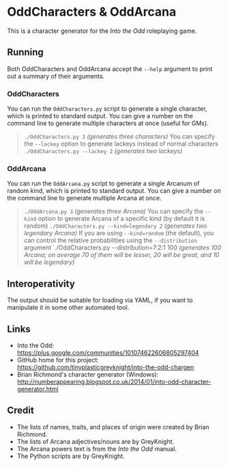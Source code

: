 # OddCharacters & OddArcana
This is a character generator for the *Into the Odd* roleplaying game.

## Running
Both OddCharacters and OddArcana accept the `--help` argument to print out a summary of their arguments.

### OddCharacters
You can run the `OddCharacters.py` script to generate a single character, which is printed to standard output.
You can give a number on the command line to generate multiple characters at once (useful for GMs).
> `./OddCharacters.py 3`
> *(generates three characters)*
You can specify the `--lackey` option to generate lackeys instead of normal characters
> `./OddCharacters.py --lackey 2`
> *(generates two lackeys)*
### OddArcana
You can run the `OddArcana.py` script to generate a single Arcanum of random kind, which is printed to standard output.
You can give a number on the command line to generate multiple Arcana at once.
> `./OddArcana.py 3`
> *(generates three Arcana)*
You can specify the `--kind` option to generate Arcana of a specific kind (by default it is random)
> `./OddCharacters.py --kind=legendary 2`
> *(generates two legendary Arcana)*
If you are using `--kind=random` (the default), you can control the relative probabilities using the `--distribution` argument
> `./OddCharacters.py --distribution=7:2:1 100
> *(generates 100 Arcana; on average 70 of them will be lesser, 20 will be great, and 10 will be legendary)*

## Interoperativity
The output should be suitable for loading via YAML, if you want to manipulate it in some other automated tool.

## Links
- Into the Odd: <https://plus.google.com/communities/101074622606805297404>
- GitHub home for this project: <https://github.com/tinyplasticgreyknight/into-the-odd-chargen>
- Brian Richmond's character generator (Windows): <http://numberappearing.blogspot.co.uk/2014/01/into-odd-character-generator.html>

## Credit
- The lists of names, traits, and places of origin were created by Brian Richmond.
- The lists of Arcana adjectives/nouns are by GreyKnight.
- The Arcana powers text is from the *Into the Odd* manual.
- The Python scripts are by GreyKnight.
